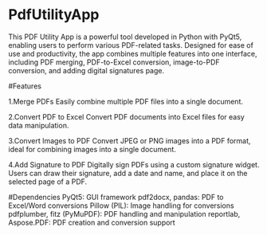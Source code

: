 # PdfUtilityApp

This PDF Utility App is a powerful tool developed in Python with PyQt5, enabling users to perform various PDF-related tasks. Designed for ease of use and productivity, the app combines multiple features into one interface, including PDF merging, PDF-to-Excel conversion, image-to-PDF conversion, and adding digital signatures page.

#Features

1.Merge PDFs
Easily combine multiple PDF files into a single document.

2.Convert PDF to Excel
Convert PDF documents into Excel files for easy data manipulation.

3.Convert Images to PDF
Convert JPEG or PNG images into a PDF format, ideal for combining images into a single document.

4.Add Signature to PDF
Digitally sign PDFs using a custom signature widget. Users can draw their signature, add a date and name, and place it on the selected page of a PDF.

#Dependencies
PyQt5: GUI framework
pdf2docx, pandas: PDF to Excel/Word conversions
Pillow (PIL): Image handling for conversions
pdfplumber, fitz (PyMuPDF): PDF handling and manipulation
reportlab, Aspose.PDF: PDF creation and conversion support
